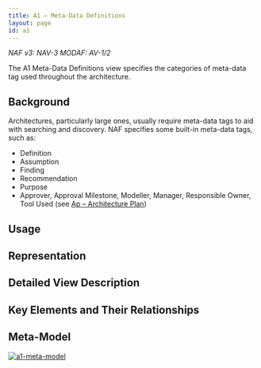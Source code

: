 ```yaml
---
title: A1 – Meta-Data Definitions
layout: page
id: a1
---
```


*NAF v3: NAV-3 MODAF: AV-1/2*

The A1 Meta-Data Definitions view specifies the categories of meta-data
tag used throughout the architecture.

## Background

Architectures, particularly large ones, usually require meta-data tags
to aid with searching and discovery. NAF specifies some built-in
meta-data tags, such as:

-   Definition
-   Assumption
-   Finding
-   Recommendation
-   Purpose
-   Approver, Approval Milestone, Modeller, Manager, Responsible Owner,
    Tool Used (see [Ap – Architecture Plan](/ap))

## Usage

## Representation

## Detailed View Description

## Key Elements and Their Relationships

## Meta-Model

[![a1-meta-model](http://nafdocs.org/wp-content/uploads/2013/06/a1-meta-model.svg)](http://nafdocs.org/wp-content/uploads/2013/06/a1-meta-model.svg)

